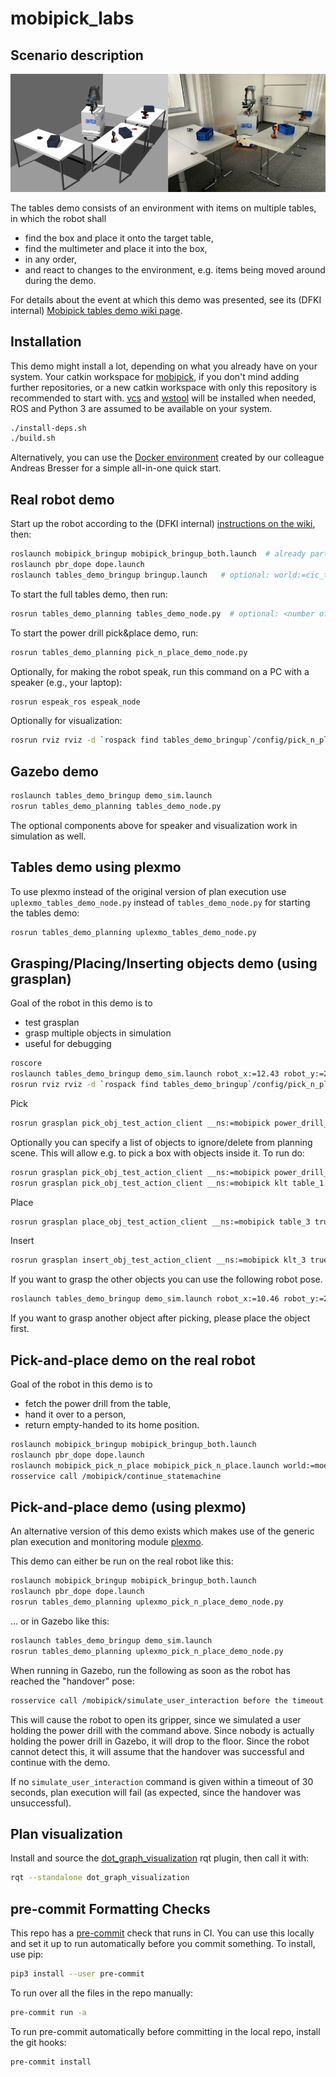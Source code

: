 mobipick_labs
=============

Scenario description
--------------------

![mobipick_tables_sim_and_real.png](images/mobipick_tables_sim_and_real.png)

The tables demo consists of an environment with items on multiple tables, in which the robot shall

- find the box and place it onto the target table,
- find the multimeter and place it into the box,
- in any order,
- and react to changes to the environment, e.g. items being moved around during the demo.

For details about the event at which this demo was presented, see its (DFKI internal)
[Mobipick tables demo wiki page](https://git.ni.dfki.de/mobipick/documentation/-/wikis/Mobipick-tables-demo).

Installation
------------

This demo might install a lot, depending on what you already have on your system.
Your catkin workspace for [mobipick](https://github.com/DFKI-NI/mobipick),
if you don't mind adding further repositories, or a new catkin workspace with only this
repository is recommended to start with. [vcs](https://pypi.org/project/vcstool/) and
[wstool](http://wiki.ros.org/wstool) will be installed when needed,
ROS and Python 3 are assumed to be available on your system.

```bash
./install-deps.sh
./build.sh
```

Alternatively, you can use the [Docker environment](https://github.com/brean/mobipick_labs_docker)
created by our colleague Andreas Bresser for a simple all-in-one quick start.

Real robot demo
---------------

Start up the robot according to the (DFKI internal)
[instructions on the wiki](https://git.ni.dfki.de/mobipick/documentation/-/wikis/starting-up-the-robot),
then:


```bash
roslaunch mobipick_bringup mobipick_bringup_both.launch  # already part of the startup instructions
roslaunch pbr_dope dope.launch
roslaunch tables_demo_bringup bringup.launch   # optional: world:=cic_tables (default: moelk_tables)
```

To start the full tables demo, then run:

```bash
rosrun tables_demo_planning tables_demo_node.py  # optional: <number of target table>, e.g., "4"; default: 2
```

To start the power drill pick&place demo, run:

```bash
rosrun tables_demo_planning pick_n_place_demo_node.py
```

Optionally, for making the robot speak, run this command on a PC with a speaker (e.g., your laptop):

```bash
rosrun espeak_ros espeak_node
```

Optionally for visualization:

```bash
rosrun rviz rviz -d `rospack find tables_demo_bringup`/config/pick_n_place.rviz __ns:=mobipick
```

Gazebo demo
-----------

```bash
roslaunch tables_demo_bringup demo_sim.launch
rosrun tables_demo_planning tables_demo_node.py
```

The optional components above for speaker and visualization work in simulation as well.

Tables demo using plexmo
----------------------------------

To use plexmo instead of the original version of plan execution use `uplexmo_tables_demo_node.py` instead of `tables_demo_node.py` for starting the tables demo:

```bash
rosrun tables_demo_planning uplexmo_tables_demo_node.py
```

Grasping/Placing/Inserting objects demo (using grasplan)
--------------------------------------

Goal of the robot in this demo is to

- test grasplan
- grasp multiple objects in simulation
- useful for debugging

```bash
roscore
roslaunch tables_demo_bringup demo_sim.launch robot_x:=12.43 robot_y:=2.21 robot_yaw:=1.5708
rosrun rviz rviz -d `rospack find tables_demo_bringup`/config/pick_n_place.rviz __ns:=mobipick
```

Pick

```bash
rosrun grasplan pick_obj_test_action_client __ns:=mobipick power_drill_with_grip table_1
```

Optionally you can specify a list of objects to ignore/delete from planning scene. This will allow e.g. to pick
a box with objects inside it. To run do:

```bash
rosrun grasplan pick_obj_test_action_client __ns:=mobipick power_drill_with_grip table_1 object_to_ignore_1 object_to_ignore_2 ...
rosrun grasplan pick_obj_test_action_client __ns:=mobipick klt table_1 multimeter_1
```

Place

```bash
rosrun grasplan place_obj_test_action_client __ns:=mobipick table_3 true
```

Insert

```bash
rosrun grasplan insert_obj_test_action_client __ns:=mobipick klt_3 true
```

If you want to grasp the other objects you can use the following robot pose.

```bash
roslaunch tables_demo_bringup demo_sim.launch robot_x:=10.46 robot_y:=2.47 robot_yaw:=3.1415
```

If you want to grasp another object after picking, please place the object first.


Pick-and-place demo on the real robot
-------------------------------------

Goal of the robot in this demo is to

- fetch the power drill from the table,
- hand it over to a person,
- return empty-handed to its home position.

```bash
roslaunch mobipick_bringup mobipick_bringup_both.launch
roslaunch pbr_dope dope.launch
roslaunch mobipick_pick_n_place mobipick_pick_n_place.launch world:=moelk_tables_demo
rosservice call /mobipick/continue_statemachine
```


Pick-and-place demo (using plexmo)
----------------------------------

An alternative version of this demo exists which makes use of the generic plan
execution and monitoring module
[plexmo](https://github.com/aiplan4eu/embedded-systems-bridge/tree/master/up_esb/plexmo).

This demo can either be run on the real robot like this:

```bash
roslaunch mobipick_bringup mobipick_bringup_both.launch
roslaunch pbr_dope dope.launch
rosrun tables_demo_planning uplexmo_pick_n_place_demo_node.py
```

... or in Gazebo like this:

```bash
roslaunch tables_demo_bringup demo_sim.launch
rosrun tables_demo_planning uplexmo_pick_n_place_demo_node.py
```

When running in Gazebo, run the following as soon as the robot has reached the "handover" pose:

```bash
rosservice call /mobipick/simulate_user_interaction before the timeout
```

This will cause the robot to open its gripper, since we simulated a user
holding the power drill with the command above. Since nobody is actually
holding the power drill in Gazebo, it will drop to the floor. Since the robot
cannot detect this, it will assume that the handover was successful and
continue with the demo.

If no `simulate_user_interaction` command is given within a timeout of 30
seconds, plan execution will fail (as expected, since the handover was
unsuccessful).


Plan visualization
------------------

Install and source the
[dot_graph_visualization](https://github.com/DFKI-NI/dot_graph_visualization)
rqt plugin, then call it with:

```bash
rqt --standalone dot_graph_visualization
```

pre-commit Formatting Checks
----------------------------

This repo has a [pre-commit](https://pre-commit.com/) check that runs in CI.
You can use this locally and set it up to run automatically before you commit
something. To install, use pip:

```bash
pip3 install --user pre-commit
```

To run over all the files in the repo manually:

```bash
pre-commit run -a
```

To run pre-commit automatically before committing in the local repo, install the git hooks:

```bash
pre-commit install

